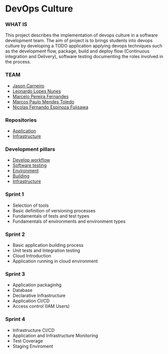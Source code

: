 # DevOps Culture

### WHAT IS

This project describes the implementation of devops culture in a software development team. The aim of project is to brings students into devops culture by developing a TODO application applying devops techniques such as the development flow, package, build and deploy flow (Continuous integration and Delivery), software testing documenting the roles involved in the process.

### TEAM

- [Jason Carneiro](https://www.linkedin.com/in/jason-carneiro/)
- [Leonardo Lopes Nunes](https://www.linkedin.com/in/leonardo-lopes/)
- [Marcelo Pereira Fernandes](https://www.linkedin.com/in/marcelo-pereira-fernandes/)
- [Marcos Paulo Mendes Toledo](https://www.linkedin.com/in/marcos-paulo-mendes-toledo-0255b5177/)
- [Nicolas Fernando Espinoza Fujisawa](https://www.linkedin.com/in/nicolas-fernando-56798517b/)

### Repositories

- [Application](https://github.com/toledompm/devops-app)
- [Infrastructure](https://github.com/toledompm/devops-infrastructure)

### Development pillars

- [Develop workflow](./docs/config_management/readme.md)
- [Software testing](./docs/tests/readme.md)
- [Environment](./docs/environment/readme.md)
- [Building](./docs/build/readme.md)
- [Infrastructure](./docs/infrastructure/readme.md)

### Sprint 1

- Selection of tools
- Basic definition of versioning processes
- Fundamentals of tests and test types
- Fundamentals of environments and environment types

### Sprint 2

- Basic application building process
- Unit tests and Integration testing
- Cloud Introduction
- Application running in cloud environment

### Sprint 3

- Application packaginhg
- Database
- Declarative Infrastructure
- Application CI/CD
- Access control (IAM Users)

### Sprint 4

- Infrastructure CI/CD
- Application and Infrastructure Monitoring
- Test Coverage
- Staging Enviroment

